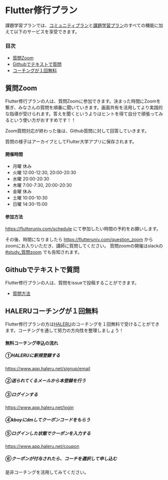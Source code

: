 # Flutter修行プラン

課題学習プランでは、[コミュニティプラン](community.md)と[課題学習プラン](learning.md)のすべての機能に加えて以下のサービスを享受できます。

### 目次

- [質問Zoom](#質問zoom)
- [Githubでテキストで質問](#Githubでテキストで質問)
- [コーチングが１回無料](#HALERUコーチングが１回無料)

## 質問Zoom

Flutter修行プランの人は、質問Zoomに参加できます。決まった時間にZoomを繋ぎ、みなさんの質問を順番に聞いていきます。画面共有を活用してより実践的な指導が受けられます。答えを聞くというよりはヒントを得て自分で頑張ってみるという使い方がおすすめです！！

Zoom質問対応が終わった後は、Github質問に対して回答していきます。

質問の様子はアーカイブとしてFlutter大学アプリに保存されます。

#### 開催時間
- 月曜 休み
- 火曜 12:00-12:30, 20:00-20:30
- 水曜 20:00-20:30
- 木曜 7:00-7:30, 20:00-20:30
- 金曜 休み
- 土曜 10:00-10:30
- 日曜 14:30-15:00

#### 参加方法

https://flutteruniv.com/schedule にて参加したい時間の予約をお願いします。

その後、時間になりましたら https://flutteruniv.com/question_zoom からzoomにお入りいただき、講師に質問してください。
質問zoomの開催はslackの [#study_質問zoom](https://flutteruniv.slack.com/archives/C012TPJ0FC3) でも告知されます。

## Githubでテキストで質問

Flutter修行プランの人は、質問をissueで投稿することができます。

- [質問方法](../how_to_github_question.md)

## HALERUコーチングが１回無料

Flutter修行プランの方は[HALERU](https://haleru.net)のコーチングを１回無料で受けることができます。コーチングを通して努力の方向性を整理しましょう！

#### 無料コーチング申込の流れ

##### ①HALERUに新規登録する
https://www.app.haleru.net/signup/email

##### ②送られてくるメールから本登録を行う

##### ③ログインする
https://www.app.haleru.net/login

##### ④kboyにdmしてクーポンコードをもらう

##### ⑤ログインした状態でクーポンを入力する
https://www.app.haleru.net/coupon

##### ⑥クーポンが付与されたら、コーチを選択して申し込む

是非コーチングを活用してみてください。

